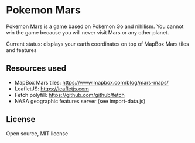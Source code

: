 # Pokemon Mars

Pokemon Mars is a game based on Pokemon Go and nihilism.  You cannot win the game because
you will never visit Mars or any other planet.

Current status: displays your earth coordinates on top of MapBox Mars tiles and features

## Resources used

* MapBox Mars tiles: https://www.mapbox.com/blog/mars-maps/
* LeafletJS: https://leafletjs.com
* Fetch polyfill: https://github.com/github/fetch
* NASA geographic features server (see import-data.js)

## License

Open source, MIT license